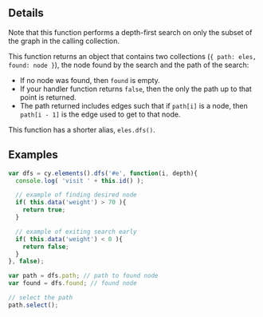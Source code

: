 ## Details

Note that this function performs a depth-first search on only the subset of the graph in the calling collection.

This function returns an object that contains two collections (`{ path: eles, found: node }`), the node found by the search and the path of the search: 

 * If no node was found, then `found` is empty.
 * If your handler function returns `false`, then the only the path up to that point is returned.
 * The path returned includes edges such that if `path[i]` is a node, then `path[i - 1]` is the edge used to get to that node.

This function has a shorter alias, `eles.dfs()`.

## Examples

```js
var dfs = cy.elements().dfs('#e', function(i, depth){
  console.log( 'visit ' + this.id() );

  // example of finding desired node
  if( this.data('weight') > 70 ){
    return true;
  }

  // example of exiting search early
  if( this.data('weight') < 0 ){
    return false;
  }
}, false);

var path = dfs.path; // path to found node
var found = dfs.found; // found node

// select the path
path.select();
```